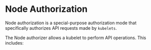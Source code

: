 # Node Authorization
Node authorization is a special-purpose authorization mode that specifically authorizes API requests made by `kubelets`.

The Node authorizer allows a kubelet to perform API operations. This includes:
